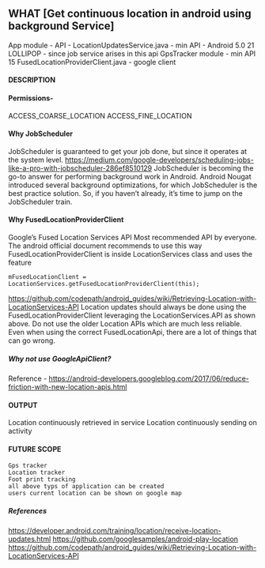 
## WHAT [Get continuous location in android using background Service]
App module - API - LocationUpdatesService.java - min API - Android 5.0	21	LOLLIPOP - since job service arises in this api
GpsTracker module - min API 15
FusedLocationProviderClient.java - google client
#### DESCRIPTION
#### Permissions-
ACCESS_COARSE_LOCATION
ACCESS_FINE_LOCATION
#### Why JobScheduler
JobScheduler is guaranteed to get your job done, but since it operates at the system level.
https://medium.com/google-developers/scheduling-jobs-like-a-pro-with-jobscheduler-286ef8510129
JobScheduler is becoming the go-to answer for performing background work in Android. Android Nougat introduced several background optimizations,
for which JobScheduler is the best practice solution. So, if you haven’t already, it’s time to jump on the JobScheduler train.
#### Why FusedLocationProviderClient
Google’s Fused Location Services API
Most recommended API by everyone. The android official document recommends to use this way
FusedLocationProviderClient is inside LocationServices class and uses the feature
```
mFusedLocationClient = LocationServices.getFusedLocationProviderClient(this);
```
https://github.com/codepath/android_guides/wiki/Retrieving-Location-with-LocationServices-API
Location updates should always be done using the FusedLocationProviderClient leveraging the LocationServices.API as shown above.
Do not use the older Location APIs which are much less reliable.
Even when using the correct FusedLocationApi, there are a lot of things that can go wrong.

##### Why not use GoogleApiClient?
   Reference - https://android-developers.googleblog.com/2017/06/reduce-friction-with-new-location-apis.html

#### OUTPUT
 Location continuously retrieved in service
 Location continuously sending on activity

#### FUTURE SCOPE
    Gps tracker
    Location tracker
    Foot print tracking
    all above typs of application can be created
    users current location can be shown on google map



##### References
https://developer.android.com/training/location/receive-location-updates.html
https://github.com/googlesamples/android-play-location
https://github.com/codepath/android_guides/wiki/Retrieving-Location-with-LocationServices-API

